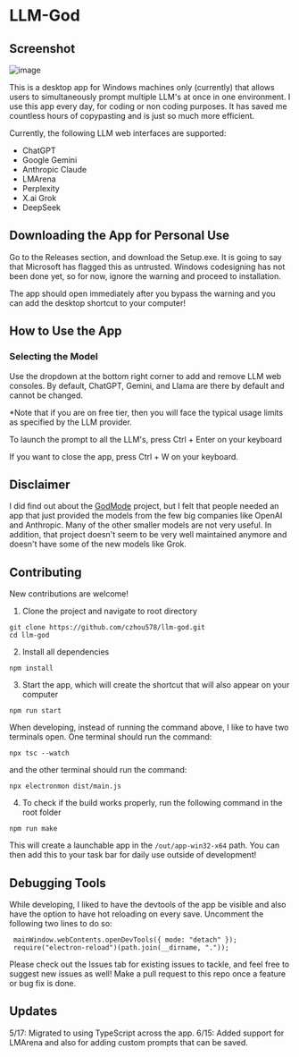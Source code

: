 # LLM-God

## Screenshot

![image](https://github.com/user-attachments/assets/edb2c89f-2cf9-422f-860f-33d6524c074e)

This is a desktop app for Windows machines only (currently) that allows users to simultaneously prompt multiple LLM's at once in one environment. I use this app every day, for coding or non coding purposes. It has saved me countless hours of copypasting and is just so much more efficient.

Currently, the following LLM web interfaces are supported:

- ChatGPT
- Google Gemini
- Anthropic Claude
- LMArena
- Perplexity
- X.ai Grok
- DeepSeek

## Downloading the App for Personal Use

Go to the Releases section, and download the Setup.exe. It is going to say that Microsoft has flagged this as untrusted. Windows codesigning has not
been done yet, so for now, ignore the warning and proceed to installation.

The app should open immediately after you bypass the warning and you can add the desktop shortcut to your computer!

## How to Use the App

### Selecting the Model

Use the dropdown at the bottom right corner to add and remove LLM web consoles. By default, ChatGPT, Gemini, and Llama are there by default and cannot be changed.

\*Note that if you are on free tier, then you will face the typical usage limits as specified by the LLM provider.

To launch the prompt to all the LLM's, press Ctrl + Enter on your keyboard

If you want to close the app, press Ctrl + W on your keyboard.

## Disclaimer

I did find out about the [GodMode](https://github.com/smol-ai/GodMode) project, but I felt that people needed an app that just provided the models from the few big companies like OpenAI and Anthropic. Many of the other smaller models are not very useful. In addition, that project doesn't seem to be very well maintained anymore and doesn't have some of the new models like Grok.

## Contributing

New contributions are welcome!

1. Clone the project and navigate to root directory

```
git clone https://github.com/czhou578/llm-god.git
cd llm-god
```

2. Install all dependencies

```
npm install
```

3. Start the app, which will create the shortcut that will also appear on your computer

```
npm run start
```

When developing, instead of running the command above, I like to have two terminals open. One terminal should run the command:

```
npx tsc --watch
```

and the other terminal should run the command:

```
npx electronmon dist/main.js
```

4. To check if the build works properly, run the following command in the root folder

```
npm run make
```

This will create a launchable app in the `/out/app-win32-x64` path. You can then add this to your task bar for daily use outside of development!

## Debugging Tools

While developing, I liked to have the devtools of the app be visible and also have the option to have hot reloading on every save. Uncomment the following two lines to do so:

```
 mainWindow.webContents.openDevTools({ mode: "detach" });
 require("electron-reload")(path.join(__dirname, "."));
```

Please check out the Issues tab for existing issues to tackle, and feel free to suggest new issues as well! Make a pull request to this repo once a feature or bug fix is done.

## Updates

5/17: Migrated to using TypeScript across the app.
6/15: Added support for LMArena and also for adding custom prompts that can be saved.
